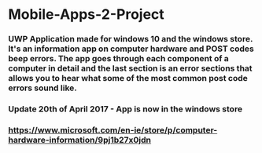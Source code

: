 # Mobile-Apps-2-Project

### UWP Application made for windows 10 and the windows store. It's an information app on computer hardware and POST codes beep errors. The app goes through each component of a computer in detail and the last section is an error sections that allows you to hear what some of the most common post code errors sound like.

### Update 20th of April 2017 - App is now in the windows store
### https://www.microsoft.com/en-ie/store/p/computer-hardware-information/9pj1b27x0jdn
